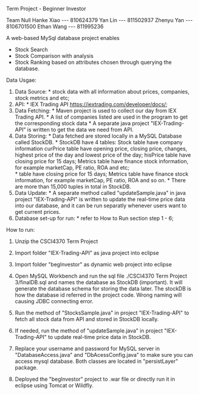 Term Project - Beginner Investor

Team Null
Hanke  Xiao --- 810624379
Yan    Lin  --- 811502937
Zhenyu Yan  --- 8106701500
Ethan  Wang --- 811995236


A web-based MySql database project enables 
* Stock Search
* Stock Comparison with analysis  
* Stock Ranking based on attributes chosen 
through querying the database.

Data Usgae:
1. Data Source: 
        * stock data with all information about prices, companies, stock metrics and etc;
2. API: 
        * IEX Trading API https://iextrading.com/developer/docs/;
3. Data Fetching:
        * Maven project is used to collect our day from IEX Trading API.
        * A list of companies listed are used in the program to get the corresponding stock data
        * A separate java project "IEX-Trading-API" is written to get the data we need from API.
4. Data Storing:
        * Data fetched are stored locally in a MySQL Database called StockDB.
        * StockDB have 4 tables:
          Stock table have company information
          curPrice table have opening price, closing price, changes, highest price of the day and lowest price of the day; 
          hisPrice table have closing price for 15 days; 
          Metrics table have finance stock information, for example marketCap, PE ratio, ROA and etc;   
        * table have closing price for 15 days; Metrics table have finance stock information, for example marketCap, PE ratio, ROA and so on. 
        * There are more than 15,000 tuples in total in StockDB.
5. Data Update:
        * A separate method called "updateSample.java" in java project "IEX-Trading-API" is written to update the real-time price data into our database,   and it can be run separatly whenever users want to get current prices.       
6. Database set-up for run:
        * refer to How to Run section step 1 - 6;


How to run:

1. Unzip the CSCI4370 Term Project

2. Import folder "IEX-Trading-API" as java project into eclipse 

3. Import folder "begInvestor" as dynamic web project into eclipse

4. Open MySQL Workbench and run the sql file ./CSCI4370 Term Project 3/finalDB.sql and names the database as StockDB (important). 
   It will generate the database schema for storing the data later. 
   The stockDB is how the database id referred in the project code.
   Wrong naming will causing JDBC connecting error.

5. Run the method of "StocksSample.java" in project "IEX-Trading-API" to fetch all stock data from API and stored in StockDB locally.

6. If needed, run the method of "updateSample.java" in project "IEX-Trading-API" to update real-time price data in StockDB.

7. Replace your username and password for MySQL server in "DatabaseAccess.java" and "DbAcessConfig.java" to make sure you can access mysql database.
   Both classes are located in "persistLayer" package.

8. Deployed the "begInvestor" project to .war file or directly run it in eclipse using Tomcat or Wildfly.



